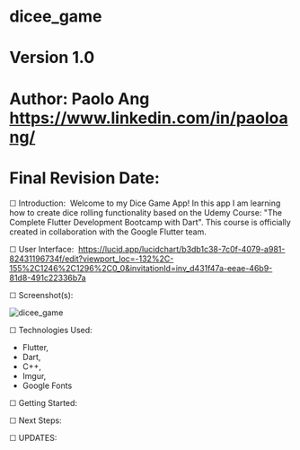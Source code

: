 # dicee_game
# Version 1.0
# Author: Paolo Ang <https://www.linkedin.com/in/paoloang/>
# Final Revision Date: 






☐ Introduction: 
Welcome to my Dice Game App!
In this app I am learning how to create dice rolling functionality based on the Udemy Course: "The Complete Flutter Development Bootcamp with Dart". 
This course is officially created in collaboration with the Google Flutter team. 



☐ User Interface: 
https://lucid.app/lucidchart/b3db1c38-7c0f-4079-a981-82431196734f/edit?viewport_loc=-132%2C-155%2C1246%2C1296%2C0_0&invitationId=inv_d431f47a-eeae-46b9-81d8-491c22336b7a


☐ Screenshot(s): 

![dicee_game](https://imgur.com/a/XQoxYGF)


☐ Technologies Used: 
- Flutter,
- Dart,
- C++,
- Imgur, 
- Google Fonts

☐ Getting Started: 



☐ Next Steps:




☐ UPDATES:

